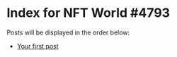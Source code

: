 # Index for NFT World #4793
Posts will be displayed in the order below:

- [Your first post](./001-first.md)

